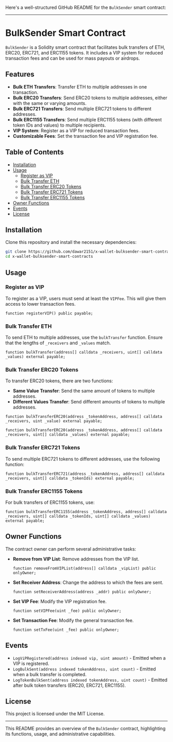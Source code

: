 Here's a well-structured GitHub README for the `BulkSender` smart contract:

---

# BulkSender Smart Contract

`BulkSender` is a Solidity smart contract that facilitates bulk transfers of ETH, ERC20, ERC721, and ERC1155 tokens. It includes a VIP system for reduced transaction fees and can be used for mass payouts or airdrops.

## Features
- **Bulk ETH Transfers**: Transfer ETH to multiple addresses in one transaction.
- **Bulk ERC20 Transfers**: Send ERC20 tokens to multiple addresses, either with the same or varying amounts.
- **Bulk ERC721 Transfers**: Send multiple ERC721 tokens to different addresses.
- **Bulk ERC1155 Transfers**: Send multiple ERC1155 tokens (with different token IDs and values) to multiple recipients.
- **VIP System**: Register as a VIP for reduced transaction fees.
- **Customizable Fees**: Set the transaction fee and VIP registration fee.

## Table of Contents
- [Installation](#installation)
- [Usage](#usage)
  - [Register as VIP](#register-as-vip)
  - [Bulk Transfer ETH](#bulk-transfer-eth)
  - [Bulk Transfer ERC20 Tokens](#bulk-transfer-erc20-tokens)
  - [Bulk Transfer ERC721 Tokens](#bulk-transfer-erc721-tokens)
  - [Bulk Transfer ERC1155 Tokens](#bulk-transfer-erc1155-tokens)
- [Owner Functions](#owner-functions)
- [Events](#events)
- [License](#license)

## Installation
Clone this repository and install the necessary dependencies:

```bash
git clone https://github.com/dawar2151/x-wallet-bulksender-smart-contracts
cd x-wallet-bulksender-smart-contracts
```


## Usage

### Register as VIP
To register as a VIP, users must send at least the `VIPFee`. This will give them access to lower transaction fees.

```solidity
function registerVIP() public payable;
```

### Bulk Transfer ETH
To send ETH to multiple addresses, use the `bulkTransfer` function. Ensure that the lengths of `_receivers` and `_values` match.

```solidity
function bulkTransfer(address[] calldata _receivers, uint[] calldata _values) external payable;
```

### Bulk Transfer ERC20 Tokens
To transfer ERC20 tokens, there are two functions:
- **Same Value Transfer**: Send the same amount of tokens to multiple addresses.
- **Different Values Transfer**: Send different amounts of tokens to multiple addresses.

```solidity
function bulkTransferERC20(address _tokenAddress, address[] calldata _receivers, uint _value) external payable;

function bulkTransferERC20(address _tokenAddress, address[] calldata _receivers, uint[] calldata _values) external payable;
```

### Bulk Transfer ERC721 Tokens
To send multiple ERC721 tokens to different addresses, use the following function:

```solidity
function bulkTransferERC721(address _tokenAddress, address[] calldata _receivers, uint[] calldata _tokenIds) external payable;
```

### Bulk Transfer ERC1155 Tokens
For bulk transfers of ERC1155 tokens, use:

```solidity
function bulkTransferERC1155(address _tokenAddress, address[] calldata _receivers, uint[] calldata _tokenIds, uint[] calldata _values) external payable;
```

## Owner Functions
The contract owner can perform several administrative tasks:
- **Remove from VIP List**: Remove addresses from the VIP list.
  ```solidity
  function removeFromVIPList(address[] calldata _vipList) public onlyOwner;
  ```
- **Set Receiver Address**: Change the address to which the fees are sent.
  ```solidity
  function setReceiverAddress(address _addr) public onlyOwner;
  ```
- **Set VIP Fee**: Modify the VIP registration fee.
  ```solidity
  function setVIPFee(uint _fee) public onlyOwner;
  ```
- **Set Transaction Fee**: Modify the general transaction fee.
  ```solidity
  function setTxFee(uint _fee) public onlyOwner;
  ```

## Events
- `LogViPRegistered(address indexed vip, uint amount)` - Emitted when a VIP is registered.
- `LogBulkSent(address indexed tokenAddress, uint count)` - Emitted when a bulk transfer is completed.
- `LogTokenBulkSent(address indexed tokenAddress, uint count)` - Emitted after bulk token transfers (ERC20, ERC721, ERC1155).

## License
This project is licensed under the MIT License.

---

This README provides an overview of the `BulkSender` contract, highlighting its functions, usage, and administrative capabilities.